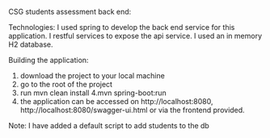 CSG students assessment back end:

Technologies:
I used spring to develop the back end service for this application.
I restful services to expose the api service.
I used an in memory H2 database.

Building the application:
1. download the project to your local machine
2. go to the root of the project
3. run mvn clean install
4.mvn spring-boot:run
5. the application can be accessed on http://localhost:8080, http://localhost:8080/swagger-ui.html or via the frontend provided.

Note:
I have added a default script to add students to the db
